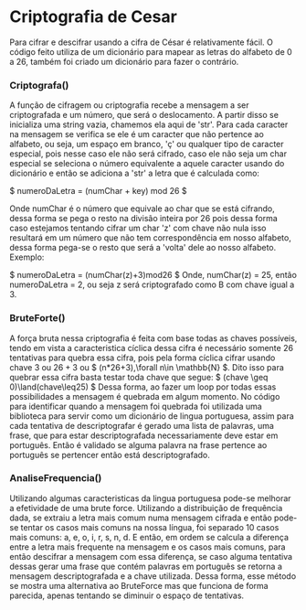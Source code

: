 # Criptografia de Cesar
Para cifrar e descifrar usando a cifra de César é relativamente fácil. O código feito utiliza de um dicionário para mapear as letras do alfabeto de 0 a 26, também foi criado um dicionário para fazer o contrário. 
### Criptografa()
A função de cifragem ou criptografia recebe a mensagem a ser criptografada e um número, que será o deslocamento. A partir disso se inicializa uma string vazia, chamemos ela aqui de 'str'. Para cada caracter na mensagem se verifica se ele é um caracter que não pertence ao alfabeto, ou seja, um espaço em branco, 'ç' ou qualquer tipo de caracter especial, pois nesse caso ele não será cifrado, caso ele não seja um char especial se seleciona o número equivalente a aquele caracter usando do dicionário e então se adiciona a 'str' a letra que é calculada como:

$ numeroDaLetra = (numChar + key) mod 26 $

Onde numChar é o número que equivale ao char que se está cifrando, dessa forma se pega o resto na divisão inteira por 26 pois dessa forma caso estejamos tentando cifrar um char 'z' com chave não nula isso resultará em um número que não tem correspondência em nosso alfabeto, dessa forma pega-se o resto que será a 'volta' dele ao nosso alfabeto. Exemplo:

$ numeroDaLetra =  (numChar(z)+3)mod26 $
Onde, numChar(z) = 25, então numeroDaLetra = 2, ou seja z será criptografado como B com chave igual a 3.


### BruteForte()
A força bruta nessa criptografia é feita com base todas as chaves possíveis, tendo em vista a caracteristica cíclica dessa cifra é necessário somente 26 tentativas para quebra essa cifra, pois pela forma cíclica cifrar usando chave 3 ou $26+3$ ou $ (n*26+3),\forall n\in \mathbb{N} $. Dito isso para quebrar essa cifra basta testar toda chave que segue:
$ (chave \geq 0)\land(chave\leq25) $ 
Dessa forma, ao fazer um loop por todas essas possibilidades a mensagem é quebrada em algum momento. No código para identificar quando a mensagem foi quebrada foi utilizada uma biblioteca para servir como um dicionário de lingua portuguesa, assim para cada tentativa de descriptografar é gerado uma lista de palavras, uma frase, que para estar descriptografada necessariamente deve estar em português. Então é validado se alguma palavra na frase pertence ao português se pertencer então está descriptografado.

### AnaliseFrequencia()
Utilizando algumas caracteristicas da lingua portuguesa pode-se melhorar a efetividade de uma brute force. Utilizando a distribuição de frequência dada, se extraiu a letra mais comum numa mensagem cifrada e então pode-se tentar os casos mais comuns na nossa língua, foi separado 10 casos mais comuns: a, e, o, i, r, s, n, d.
E então, em ordem se calcula a diferença entre a letra mais frequente na mensagem e os casos mais comuns, para então descifrar a mensagem com essa diferença, se caso alguma tentativa dessas gerar uma frase que contém palavras em português se retorna a mensagem descriptografada e a chave utilizada.
Dessa forma, esse método se mostra uma alternativa ao BruteForce mas que funciona de forma parecida, apenas tentando se diminuir o espaço de tentativas. 